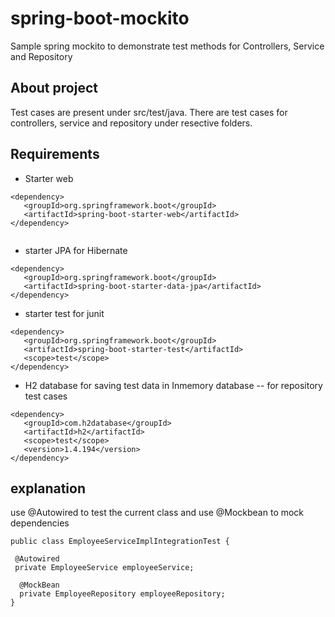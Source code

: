 # spring-boot-mockito
Sample spring mockito to demonstrate test methods for Controllers, Service and Repository

## About project
Test cases are present under src/test/java.
There are test cases for controllers, service and repository under resective folders.

## Requirements

* Starter web

```
<dependency>
   <groupId>org.springframework.boot</groupId>
   <artifactId>spring-boot-starter-web</artifactId>
</dependency>
    
```
* starter JPA for Hibernate
```
<dependency>
   <groupId>org.springframework.boot</groupId>
   <artifactId>spring-boot-starter-data-jpa</artifactId>
</dependency>
```

* starter test for junit

```
<dependency>
   <groupId>org.springframework.boot</groupId>
   <artifactId>spring-boot-starter-test</artifactId>
   <scope>test</scope>
</dependency>
```

* H2 database for saving test data in Inmemory database -- for repository test cases

```
<dependency>
   <groupId>com.h2database</groupId>
   <artifactId>h2</artifactId>
   <scope>test</scope>
   <version>1.4.194</version>
</dependency>
```

## explanation

use @Autowired to test the current class and use @Mockbean to mock dependencies

```
public class EmployeeServiceImplIntegrationTest {

 @Autowired
 private EmployeeService employeeService;

  @MockBean
  private EmployeeRepository employeeRepository;
}
```



